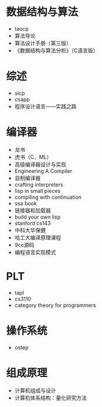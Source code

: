 # 数据结构与算法

- taocp
- 算法导论
- 算法设计手册（第三版）
- 《数据结构与算法分析》（C语言版）

# 综述

- sicp
- csapp
- 程序设计语言——实践之路

# 编译器

- 龙书
- 虎书（C、ML）
- 高级编译器设计与实现
- Engineering A Compiler
- 自制编译器
- crafting interpreters
- lisp in small pieces
- compiling with continuation
- ssa book
- 链接器和加载器
- build your own lisp
- stanford cs143
- 中科大华保健
- 哈工大编译原理课程
- 9cc源码
- 编程语言实现模式

# PLT

- tapl
- cs3110
- category theory for programmers

# 操作系统

- ostep

# 组成原理

- 计算机组成与设计
- 计算机体系结构：量化研究方法
